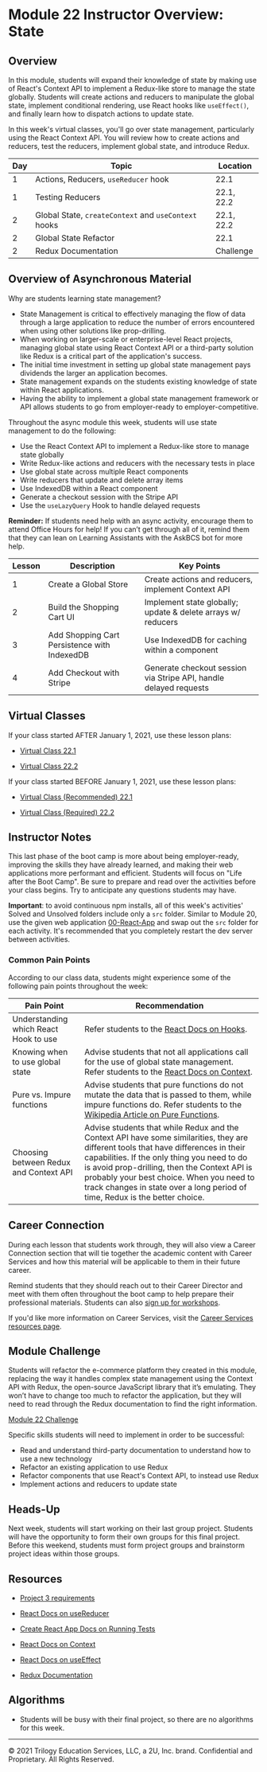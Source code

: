 # Module 22 Instructor Overview: State

## Overview

In this module, students will expand their knowledge of state by making use of React's Context API to implement a Redux-like store to manage the state globally. Students will create actions and reducers to manipulate the global state, implement conditional rendering, use React hooks like `useEffect()`, and finally learn how to dispatch actions to update state.

In this week's virtual classes, you'll go over state management, particularly using the React Context API. You will review how to create actions and reducers, test the reducers, implement global state, and introduce Redux.

| Day | Topic                                                | Location   |
| --- | ---------------------------------------------------- | ---------- |
| 1   | Actions, Reducers, `useReducer` hook                 | 22.1       |
| 1   | Testing Reducers                                     | 22.1, 22.2 |
| 2   | Global State, `createContext` and `useContext` hooks | 22.1, 22.2 |
| 2   | Global State Refactor                                | 22.1       |
| 2   | Redux Documentation                                  | Challenge        |

## Overview of Asynchronous Material

Why are students learning state management?

* State Management is critical to effectively managing the flow of data through a large application to reduce the number of errors encountered when using other solutions like prop-drilling.
* When working on larger-scale or enterprise-level React projects, managing global state using React Context API or a third-party solution like Redux is a critical part of the application's success.
* The initial time investment in setting up global state management pays dividends the larger an application becomes.
* State management expands on the students existing knowledge of state within React applications.
* Having the ability to implement a global state management framework or API allows students to go from employer-ready to employer-competitive.

Throughout the async module this week, students will use state management to do the following:

* Use the React Context API to implement a Redux-like store to manage state globally
* Write Redux-like actions and reducers with the necessary tests in place
* Use global state across multiple React components
* Write reducers that update and delete array items
* Use IndexedDB within a React component
* Generate a checkout session with the Stripe API
* Use the `useLazyQuery` Hook to handle delayed requests

**Reminder:** If students need help with an async activity, encourage them to attend Office Hours for help! If you can’t get through all of it, remind them that they can lean on Learning Assistants with the AskBCS bot for more help.

| Lesson | Description                                  | Key Points                                                        |
| ------ | -------------------------------------------- | ----------------------------------------------------------------- |
| 1      | Create a Global Store                        | Create actions and reducers, implement Context API                |
| 2      | Build the Shopping Cart UI                   | Implement state globally; update & delete arrays w/ reducers      |
| 3      | Add Shopping Cart Persistence with IndexedDB | Use IndexedDB for caching within a component                      |
| 4      | Add Checkout with Stripe                     | Generate checkout session via Stripe API, handle delayed requests |

## Virtual Classes

If your class started AFTER January 1, 2021, use these lesson plans:

* [Virtual Class 22.1](./22.1-REQUIRED.md)

* [Virtual Class 22.2](./22.2-REQUIRED.md)

If your class started BEFORE January 1, 2021, use these lesson plans:

* [Virtual Class (Recommended) 22.1](./22.1-RECOMMENDED.md)

* [Virtual Class (Required) 22.2](./22.2-REQUIRED.md)

## Instructor Notes

This last phase of the boot camp is more about being employer-ready, improving the skills they have already learned, and making their web applications more performant and efficient. Students will focus on "Life after the Boot Camp". Be sure to prepare and read over the activities before your class begins. Try to anticipate any questions students may have.

**Important**: to avoid continuous npm installs, all of this week's activities' Solved and Unsolved folders include only a `src` folder. Similar to Module 20, use the given web application [00-React-App](../../01-Class-Content/22-State/01-Activities/00-React-App) and swap out the `src` folder for each activity. It's recommended that you completely restart the dev server between activities.

### Common Pain Points

According to our class data, students might experience some of the following pain points throughout the week:

| Pain Point                             | Recommendation |
| -------------------------------------- | --- |
| Understanding which React Hook to use   | Refer students to the [React Docs on Hooks](https://reactjs.org/docs/hooks-intro.html). |
| Knowing when to use global state       | Advise students that not all applications call for the use of global state management. Refer students to the [React Docs on Context](https://reactjs.org/docs/context.html#before-you-use-context).|
| Pure vs. Impure functions              | Advise students that pure functions do not mutate the data that is passed to them, while impure functions do. Refer students to the [Wikipedia Article on Pure Functions](https://en.wikipedia.org/wiki/Pure_function).|
| Choosing between Redux and Context API | Advise students that while Redux and the Context API have some similarities, they are different tools that have differences in their capabilities. If the only thing you need to do is avoid prop-drilling, then the Context API is probably your best choice. When you need to track changes in state over a long period of time, Redux is the better choice. |

## Career Connection

During each lesson that students work through, they will also view a Career Connection section that will tie together the academic content with Career Services and how this material will be applicable to them in their future career.

Remind students that they should reach out to their Career Director and meet with them often throughout the boot camp to help prepare their professional materials. Students can also [sign up for workshops](https://careerservicesonlineevents.splashthat.com/).

If you'd like more information on Career Services, visit the [Career Services resources page](https://mycareerspot.org/).

## Module Challenge

Students will refactor the e-commerce platform they created in this module, replacing the way it handles complex state management using the Context API with Redux, the open-source JavaScript library that it’s emulating. They won’t have to change too much to refactor the application, but they will need to read through the Redux documentation to find the right information.

[Module 22 Challenge](../../01-Class-Content/22-State/02-Challenge/README.md)

Specific skills students will need to implement in order to be successful:

* Read and understand third-party documentation to understand how to use a new technology
* Refactor an existing application to use Redux
* Refactor components that use React's Context API, to instead use Redux
* Implement actions and reducers to update state

## Heads-Up

Next week, students will start working on their last group project. Students will have the opportunity to form their own groups for this final project. Before this weekend, students must form project groups and brainstorm project ideas within those groups.

## Resources

* [Project 3 requirements](../../01-Class-Content/22-State/04-Supplemental/Project-Requirements.md)

* [React Docs on useReducer](https://reactjs.org/docs/hooks-reference.html#usereducer)

* [Create React App Docs on Running Tests](https://create-react-app.dev/docs/running-tests/)

* [React Docs on Context](https://reactjs.org/docs/context.html)

* [React Docs on useEffect](https://reactjs.org/docs/hooks-effect.html#tip-optimizing-performance-by-skipping-effects)

* [Redux Documentation](https://redux.js.org/)

## Algorithms

* Students will be busy with their final project, so there are no algorithms for this week.

---
© 2021 Trilogy Education Services, LLC, a 2U, Inc. brand. Confidential and Proprietary. All Rights Reserved.

